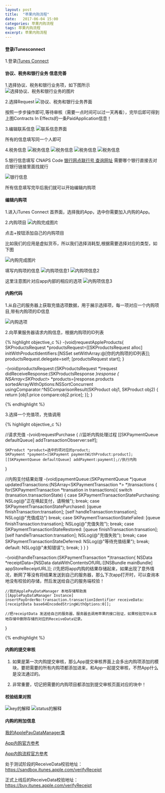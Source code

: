 ```yaml
---
layout: post
title:  "苹果内购流程"
date:   2017-06-04 15:00
categories: 苹果内购流程
tags: 苹果内购流程
excerpt: 苹果内购流程
---
```


####  登录iTunesconnect

1.登录[iTunes Connect](https://itunesconnect.apple.com/)

####  协议、税务和银行业务 信息完善

1.选择协议、税务和银行业务项，如下图所示
  ![选择协议、税务和银行业务的图片]({{site.url}}/assets/inAppPurchase/selectPanel.png)

2.选择Request
  ![协议、税务和银行业务界面]({{site.url}}/assets/inAppPurchase/protocolTaxBank.png)

  按照一步步操作即可,等待审核（需要一点时间可以过一天再看），完毕后即可得到上图Contracts In Effects的一条PaidApplication信息！

3.编辑联系信息
  ![联系信息界面]({{site.url}}/assets/inAppPurchase/contactInformation.png)

  所有的信息填写同一个人即可


4.税务信息
  ![税务信息]({{site.url}}/assets/inAppPurchase/taxInformation-01.png)
  ![税务信息]({{site.url}}/assets/inAppPurchase/taxInformation-02.png)
  ![税务信息]({{site.url}}/assets/inAppPurchase/taxInformation-03.png)
  ![税务信息]({{site.url}}/assets/inAppPurchase/taxInformation-04.png)

5.银行信息填写
  CNAPS Code [银行网点联行号 查询网址](http://www.tui78.com/bank/) 需要哪个银行直接去对应银行链接里面找就行

  ![银行信息]({{site.url}}/assets/inAppPurchase/bankingInformation.png)

  所有信息填写完毕后我们就可以开始编辑内购项

#### 编辑内购项

1.进入iTunes Connect 首界面，选择我的App，选中你需要加入内购的App。

2.内购项目
  ![内购完成图片]({{site.url}}/assets/inAppPurchase/purchaseItems.png)

  点击+按钮添加自己的内购项目

  比如我们的应用是虚拟货币，所以我们选择消耗型,根据需要选择对应的类型，如下图

  ![内购完成图片]({{site.url}}/assets/inAppPurchase/selectPurchasePanel.png)

  填写内购项的信息
  ![内购项信息1]({{site.url}}/assets/inAppPurchase/purchaseItem1-01.png)
  ![内购项信息2]({{site.url}}/assets/inAppPurchase/purchaseItem1-02.png)

  这里注意图片对应app内部的相应的选项
  ![内购项信息3]({{site.url}}/assets/inAppPurchase/purchaseItem1-03.png)


#### 内购代码

1.从自己的服务器上获取充值选项数据，用于展示选择项，每一项对应一个内购项目,带有内购项的ID信息

  ![内购选项]({{site.url}}/assets/inAppPurchase/rechargePanel.png)

2.向苹果服务器请求内购信息，根据内购项的ID列表

  {% highlight objective_c %}
  -(void)requestAppleProducts{
      SKProductsRequest *productsRequest=[[SKProductsRequest alloc] initWithProductIdentifiers:[NSSet setWithArray:@[你的内购项的ID列表]];
      productsRequest.delegate=self;
      [productsRequest start];
  }


  -(void)productsRequest:(SKProductsRequest *)request didReceiveResponse:(SKProductsResponse *)response
  {
      NSArray<SKProduct*> *products=[response.products sortedArrayWithOptions:NSSortConcurrent usingComparator:^NSComparisonResult(SKProduct obj1, SKProduct obj2) {
          return [obj1.price compare:obj2.price];
      }];
  }

  {% endhighlight %}

  3.选择一个充值项，充值调用

  {% highlight objective_c %}

//请求充值
  -(void)requestPurchase
  {
    //监听内购处理过程
    [[SKPaymentQueue defaultQueue] addTransactionObserver:self];

    SKProduct *product=选中的项对应的product;
    SKPayment *payment=[SKPayment paymentWithProduct:product];
    [[SKPaymentQueue defaultQueue] addPayment:payment];//执行内购
  }


//内购支付结果处理
  -(void)paymentQueue:(SKPaymentQueue *)queue updatedTransactions:(NSArray<SKPaymentTransaction *> *)transactions
{
    for(SKPaymentTransaction *transation in transactions){
        switch (transation.transactionState) {
            case SKPaymentTransactionStatePurchasing:
                NSLog(@"正在唤起支付，请稍候");
                break;
            case SKPaymentTransactionStatePurchased:
                [queue finishTransaction:transation];
                [self handleTransaction:transation];
                NSLog(@"充值成功")
                break;
            case SKPaymentTransactionStateFailed:
                [queue finishTransaction:transation];
                NSLog(@"充值失败");
                break;
            case SKPaymentTransactionStateRestored:
                [queue finishTransaction:transation];
                [self handleTransaction:transation];
                NSLog(@"充值失败");
                break;
            case SKPaymentTransactionStateDeferred:
                NSLog(@"等待充值结果");
                break;
            default:
                NSLog(@"未知错误");
                break;
        }
    }
}

-(void)handleTransaction:(SKPaymentTransaction *)transaction{
    NSData *receiptData=[NSData dataWithContentsOfURL:[[NSBundle mainBundle] appStoreReceiptURL]];
    //先把将app内购的结果存储起来，如果出现了意外情况，断网了等没有将结果发送到自己的服务器，那么下次app打开时，可以查询本地没有校验的存储，然后发送给自己的服务端校验！

    //我的ApplePayDataManager 本地存储帮助类
    [[ApplePayDataManager Instance] insertPayOrderNo:transaction.transactionIdentifier receiveData:[receiptData base64EncodedStringWithOptions:0]];

    //把receiptData 发送给自己的服务器，服务器去调用苹果的接口验证，如果校验完毕从本地存储中删除存储的对应的ReceiveData记录。
}


  {% endhighlight %}

#### 内购的提交审核

1.  如果是第一次内购提交审核，那么App提交审核界面上会多出内购项添加的模块，要把需要的所有内购项都添加进来，和App一起提交审核，不然App什么是没法通过的。

2.  非常重要，切记把需要的内购项目都添加到提交审核页面对应的块中！


#### 校验结果对照
![key的解释]({{site.url}}/assets/inAppPurchase/response-01.png)
![status的解释]({{site.url}}/assets/inAppPurchase/response-02.png)

#### 内购的附加信息

  [我的ApplePayDataManager类](https://github.com/PlayLive/Practice/tree/master/FMDBUse)

  [App内购官方参考](https://developer.apple.com/library/content/documentation/NetworkingInternet/Conceptual/StoreKitGuide/Introduction.html)

  [App内购流程官方参考](https://developer.apple.com/library/content/releasenotes/General/ValidateAppStoreReceipt/Chapters/ValidateRemotely.html#//apple_ref/doc/uid/TP40010573-CH104-SW1)

  处于测试阶段的ReceiveData校验地址： https://sandbox.itunes.apple.com/verifyReceipt

  正式上线后的ReceiveData校验地址： https://buy.itunes.apple.com/verifyReceipt
